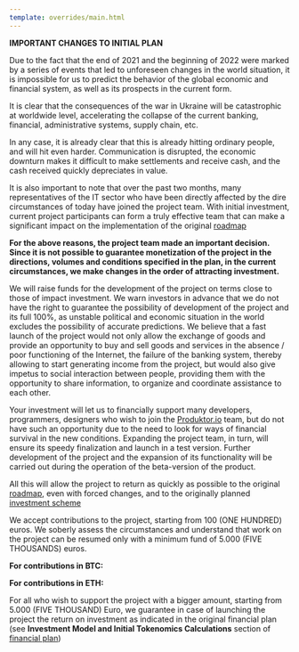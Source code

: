 ```yaml
---
template: overrides/main.html 
---
```


**IMPORTANT CHANGES TO INITIAL PLAN**

Due to the fact that the end of 2021 and the beginning of 2022 were marked by a series of events that led to unforeseen changes in the world situation, it is impossible for us to predict the behavior of the global economic and financial system, as well as its prospects in the current form. 

It is clear that the consequences of the war in Ukraine will be catastrophic at worldwide level, accelerating the collapse of the current banking, financial, administrative systems, supply chain, etc. 

In any case, it is already clear that this is already hitting ordinary people, and will hit even harder. Communication is disrupted, the economic downturn makes it difficult to make settlements and receive cash, and the cash received quickly depreciates in value. 

It is also important to note that over the past two months, many representatives of the IT sector who have been directly affected by the dire circumstances of today have joined the project team. With initial investment, current project participants can form a truly effective team that can make a significant impact on the implementation of the original [roadmap](road_map.md)

**For the above reasons, the project team made an important decision. Since it is not possible to guarantee monetization of the project in the directions, volumes and conditions specified in the plan, in the current circumstances, we make changes in the order of attracting investment.**

We will raise funds for the development of the project on terms close to those of impact investment. We warn investors in advance that we do not have the right to guarantee the possibility of development of the project and its full 100%, as unstable political and economic situation in the world excludes the possibility of accurate predictions. We believe that a fast launch of the project would not only allow the exchange of goods and provide an opportunity to buy and sell goods and services in the absence / poor functioning of the Internet, the failure of the banking system, thereby allowing  to start generating income from the project, but would also give impetus to social interaction between people, providing them with the opportunity to share information, to organize and coordinate assistance to each other. 

Your investment will let us to financially support many developers, programmers, designers who wish to join the [Produktor.io]() team, but do not have such an opportunity due to the need to look for ways of financial survival in the new conditions. Expanding the project team, in turn, will ensure its speedy finalization and launch in a test version. Further development of the project and the expansion of its functionality will be carried out during the operation of the beta-version of the product. 

All this will allow the project to return as quickly as possible to the original [roadmap](road_map.md), even with forced changes, and to the originally planned [investment scheme](business_plan.md)

We accept contributions to the project, starting from 100 (ONE HUNDRED) euros. We soberly assess the circumstances and understand that work on the project can be resumed only with a minimum fund of 5.000 (FIVE THOUSANDS) euros. 

**For contributions in BTC:** 

**For contributions in ETH:**

For all who wish to support the project with a bigger amount, starting from 5.000 (FIVE THOUSAND) Euro, we guarantee in case of launching the project the return on investment as indicated in the original financial plan (see **Investment Model and Initial Tokenomics Calculations** section of [financial plan](business_plan.md))

